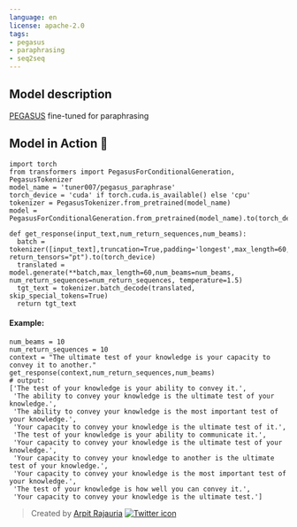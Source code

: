 ```yaml
---
language: en
license: apache-2.0
tags:
- pegasus
- paraphrasing
- seq2seq
---
```


## Model description
[PEGASUS](https://github.com/google-research/pegasus) fine-tuned for paraphrasing

## Model in Action 🚀
```
import torch
from transformers import PegasusForConditionalGeneration, PegasusTokenizer
model_name = 'tuner007/pegasus_paraphrase'
torch_device = 'cuda' if torch.cuda.is_available() else 'cpu'
tokenizer = PegasusTokenizer.from_pretrained(model_name)
model = PegasusForConditionalGeneration.from_pretrained(model_name).to(torch_device)

def get_response(input_text,num_return_sequences,num_beams):
  batch = tokenizer([input_text],truncation=True,padding='longest',max_length=60, return_tensors="pt").to(torch_device)
  translated = model.generate(**batch,max_length=60,num_beams=num_beams, num_return_sequences=num_return_sequences, temperature=1.5)
  tgt_text = tokenizer.batch_decode(translated, skip_special_tokens=True)
  return tgt_text
```
#### Example: 
```
num_beams = 10
num_return_sequences = 10
context = "The ultimate test of your knowledge is your capacity to convey it to another."
get_response(context,num_return_sequences,num_beams)
# output:
['The test of your knowledge is your ability to convey it.',
 'The ability to convey your knowledge is the ultimate test of your knowledge.',
 'The ability to convey your knowledge is the most important test of your knowledge.',
 'Your capacity to convey your knowledge is the ultimate test of it.',
 'The test of your knowledge is your ability to communicate it.',
 'Your capacity to convey your knowledge is the ultimate test of your knowledge.',
 'Your capacity to convey your knowledge to another is the ultimate test of your knowledge.',
 'Your capacity to convey your knowledge is the most important test of your knowledge.',
 'The test of your knowledge is how well you can convey it.',
 'Your capacity to convey your knowledge is the ultimate test.']
```

> Created by [Arpit Rajauria](https://twitter.com/arpit_rajauria)
[![Twitter icon](https://cdn0.iconfinder.com/data/icons/shift-logotypes/32/Twitter-32.png)](https://twitter.com/arpit_rajauria)

